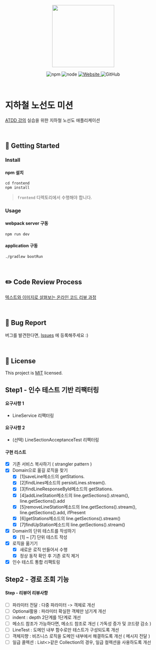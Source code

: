 <p align="center">
    <img width="200px;" src="https://raw.githubusercontent.com/woowacourse/atdd-subway-admin-frontend/master/images/main_logo.png"/>
</p>
<p align="center">
  <img alt="npm" src="https://img.shields.io/badge/npm-6.14.15-blue">
  <img alt="node" src="https://img.shields.io/badge/node-14.18.2-blue">
  <a href="https://edu.nextstep.camp/c/R89PYi5H" alt="nextstep atdd">
    <img alt="Website" src="https://img.shields.io/website?url=https%3A%2F%2Fedu.nextstep.camp%2Fc%2FR89PYi5H">
  </a>
  <img alt="GitHub" src="https://img.shields.io/github/license/next-step/atdd-subway-admin">
</p>

<br>

# 지하철 노선도 미션
[ATDD 강의](https://edu.nextstep.camp/c/R89PYi5H) 실습을 위한 지하철 노선도 애플리케이션

<br>

## 🚀 Getting Started

### Install
#### npm 설치
```
cd frontend
npm install
```
> `frontend` 디렉토리에서 수행해야 합니다.

### Usage
#### webpack server 구동
```
npm run dev
```
#### application 구동
```
./gradlew bootRun
```
<br>

## ✏️ Code Review Process
[텍스트와 이미지로 살펴보는 온라인 코드 리뷰 과정](https://github.com/next-step/nextstep-docs/tree/master/codereview)

<br>

## 🐞 Bug Report

버그를 발견한다면, [Issues](https://github.com/next-step/atdd-subway-service/issues) 에 등록해주세요 :)

<br>

## 📝 License

This project is [MIT](https://github.com/next-step/atdd-subway-service/blob/master/LICENSE.md) licensed.

## Step1 - 인수 테스트 기반 리팩터링

#### 요구사항 1
- LineService 리팩터링
#### 요구사항 2
- (선택) LineSectionAcceptanceTest 리팩터링
#### 구현 리스트
- [x] 기존 서비스 복사하기 ( strangler pattern )
- [x] Domain으로 옮길 로직을 찾기
    - [x] [1]saveLine메소드의 getStations.
    - [x] [2]findLines메소드의 persistLines.stream().
    - [x] [3]findLineResponseById메소드의 getStations.
    - [x] [4]addLineStation메소드의 line.getSections().stream(), line.getSections().add
    - [x] [5]removeLineStation메소드의 line.getSections().stream(), line.getSections().add, ifPresent
    - [x] [6]getStations메소드의 line.getSections().stream()
    - [x] [7]findUpStation메소드의 line.getSections().stream()
- [x] Domain의 단위 테스트를 작성하기
    - [x] [1] ~ [7] 단위 테스트 작성
- [x] 로직을 옮기기
    - [x] 새로운 로직 만들어서 수행
    - [x] 정상 동작 확인 후 기존 로직 제거 
- [x] 인수 테스트 통합 리팩토링

## Step2 - 경로 조회 기능
#### Step - 리뷰어 리뷰사항
- [ ] 파라미터 전달 : 다중 파라미터 -> 객체로 개선 
- [ ] Optional활용 : 파라미터 확실한 객체만 넘기게 개선
- [ ] indent : depth 2단계를 1단계로 개선
- [ ] 메소드 참조가 가능하다면, 메소드 참조로 개선 ( 가독성 증가 및 코드량 감소 )
- [ ] LineTest : 도메인 내부 함수로만 테스트가 구성되도록 개선
- [ ] 객체지향 : 비즈니스 로직을 도메인 내부에서 해결하도록 개선 ( 메시지 전달 )
- [ ] 일급 콜렉션 : List<>같은 Collection의 경우, 일급 컬렉션을 사용하도록 개선
